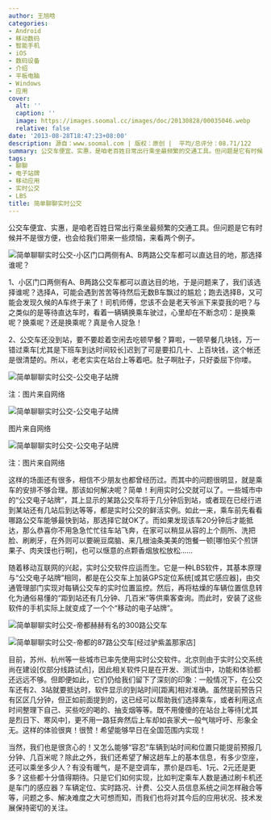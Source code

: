 ```yaml
---
author: 王旭晗
categories:
- Android
- 移动数码
- 智能手机
- iOS
- 数码设备
- 介绍
- 平板电脑
- Windows
- 应用
cover:
  alt: ''
  caption: ''
  image: https://images.soomal.cc/images/doc/20130828/00035046.webp
  relative: false
date: '2013-08-28T18:47:23+08:00'
description: 源自：www.soomal.com | 版权：原创 |  平均/总评分：08.71/122
summary: 公交车便宜、实惠，是咱老百姓日常出行乘坐最频繁的交通工具。但问题是它有时候并不是很方便，会使我们的乘车安排不够合理。那该如何解决呢？简单！利用实时公交就可以了。一些公交电子站牌显示的某路公交车将于几分钟后到站，就实时公交的鲜活实例。而随着移动互联网的兴起，这样的软件也应运而生……
tags:
- 聊聊
- 电子站牌
- 移动应用
- 实时公交
- LBS
title: 简单聊聊实时公交
---
```


公交车便宜、实惠，是咱老百姓日常出行乘坐最频繁的交通工具。但问题是它有时候并不是很方便，也会给我们带来一些烦恼，来看两个例子。



![简单聊聊实时公交-小区门口两侧有A、B两路公交车都可以直达目的地，那选择谁呢？](https://images.soomal.cc/images/doc/20130828/00035040.webp)



1、小区门口两侧有A、B两路公交车都可以直达目的地，于是问题来了，我们该选择谁呢？选择A，可能会遇到苦苦等待然后无数B车飘过的尴尬；跑去选择B，又可能会发现久候的A车终于来了！司机师傅，您该不会是老天爷派下来耍我的吧？与之类似的是等待直达车时，看着一辆辆换乘车驶过，心里却在不断念叨：是换乘呢？换乘呢？还是换乘呢？真是令人捉急！



2、公交车还没到站，要不要趁着空闲去吃顿早餐？算啦，一顿早餐几块钱，万一错过乘车[尤其是下班车到达时间较长]迟到了可是要扣几十、上百块钱，这个帐还是很清楚的。所以，老老实实在站台上等着吧。肚子啊肚子，只好委屈下你喽。



![简单聊聊实时公交-公交电子站牌](https://images.soomal.cc/images/doc/20130828/00035042.webp)

注：图片来自网络



![简单聊聊实时公交-公交电子站牌](https://images.soomal.cc/images/doc/20130828/00035041.webp)

图片来自网络



![简单聊聊实时公交-公交电子站牌](https://images.soomal.cc/images/doc/20130828/00035043.webp)

注：图片来自网络



这样的场面还有很多，相信不少朋友也都曾经历过。而其中的问题很明显，就是乘车的安排不够合理。那该如何解决呢？简单！利用实时公交就可以了。一些城市中的“公交电子站牌”，其上显示的某路公交车将于几分钟后到站，或者现在已经行进到某站还有几站后到达等等，都是实时公交的鲜活实例。如此一来，乘车前先看看哪路公交车能够最快到站，那选择它就OK了。而如果发现该车20分钟后才能抵达，那么恭喜你不用急急忙忙往车站飞奔，在家可以稍显从容的上个厕所、洗把脸、刷刷牙，在外则可以要碗豆腐脑、来几根油条美美的饱餐一顿[哪怕买个煎饼果子、肉夹馍也行啊]，也可以惬意的点颗香烟放松放松……



随着移动互联网的兴起，实时公交软件应运而生。它是一种LBS软件，其基本原理与“公交电子站牌”相同，都是在公交车上加装GPS定位系统[或其它感应器]，由交通管理部门实现对每辆公交车的实时位置监控。然后，再将枯燥的车辆位置信息转化为通俗易懂的“距到站还有几分钟、几百米”等供乘客查询。而此时，安装了这些软件的手机实际上就变成了一个个“移动的电子站牌”。



![简单聊聊实时公交-帝都赫赫有名的300路公交车](https://images.soomal.cc/images/doc/20130828/00035044.webp)



![简单聊聊实时公交-帝都的87路公交车[经过驴紫盖那家店]](https://images.soomal.cc/images/doc/20130828/00035045.webp)



目前，苏州、杭州等一些城市已率先使用实时公交软件。北京则由于实时公交系统尚在建设[仅部分线路试点]，因此相关软件只是在开发、测试当中，功能和体验都还远远不够。但即便如此，它们仍给我们留下了深刻的印象：一般情况下，在公交车还有2、3站就要抵达时，软件显示的到站时间[距离]相对准确。虽然提前预告只有区区几分钟，但正如前面提到的，这已经可以帮助我们选择乘车，或者利用这点时间整理下自己、买些吃的喝的、抽支烟等等。既不用傻傻的在站台上等待[尤其是烈日下、寒风中]，更不用一路狂奔然后上车却如丧家犬一般气喘吁吁、形象全无。这样的体验很爽！很赞！希望能够早日在全国范围内实现！



当然，我们也是很贪心的！又怎么能够“容忍”车辆到站时间和位置只能提前预报几分钟、几百米呢？除此之外，我们还希望了解这趟车上的基本信息，有多少空座，还可以乘坐多少人？有没有暖气，是不是空调车，票价是四毛、1元、2元还是更多？这些都十分值得期待。只是它们如何实现，比如判定乘车人数是通过刷卡机还是车门的感应器？车辆定位、实时路况、计费、公交人员信息系统之间怎样融合等等，问题之多、解决难度之大可想而知，而我们也将对其今后的应用状况、技术发展保持密切的关注。